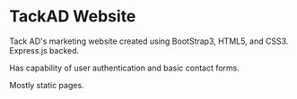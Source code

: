 # TackAD Website
Tack AD's marketing website created using BootStrap3, HTML5, and CSS3.
Express.js backed.

Has capability of user authentication and
basic contact forms.

Mostly static pages.